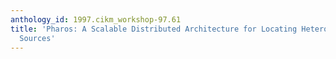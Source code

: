 ```yaml
---
anthology_id: 1997.cikm_workshop-97.61
title: 'Pharos: A Scalable Distributed Architecture for Locating Heterogeneous Information
  Sources'
---
```

